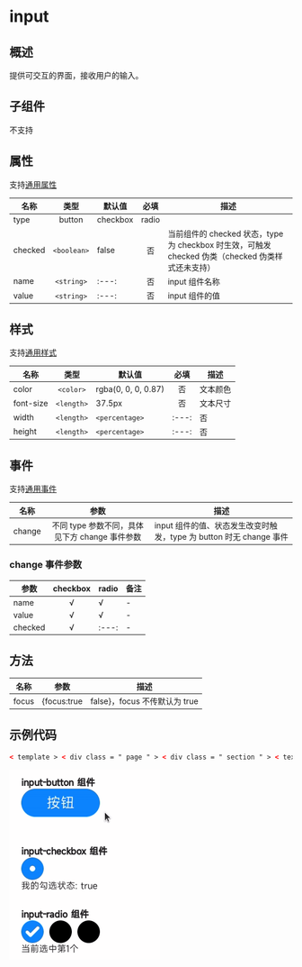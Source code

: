 <!-- 源地址: https://iot.mi.com/vela/quickapp/zh/components/form/input.html -->

# input

## 概述

提供可交互的界面，接收用户的输入。

## 子组件

不支持

## 属性

支持[通用属性](</vela/quickapp/zh/components/general/properties.html>)

名称 | 类型 | 默认值 | 必填 | 描述  
---|:---:|---|:---:|---  
type | button | checkbox | radio | | button | 否 | 支持动态修改  
checked | `<boolean>` | false | 否 | 当前组件的 checked 状态，type 为 checkbox 时生效，可触发 checked 伪类（checked 伪类样式还未支持）  
name | `<string>` |:---:| 否 | input 组件名称  
value | `<string>` |:---:| 否 | input 组件的值  
  
## 样式

支持[通用样式](</vela/quickapp/zh/components/general/style.html>)

名称 | 类型 | 默认值 | 必填 | 描述  
---|:---:|---|:---:|---  
color | `<color>` | rgba(0, 0, 0, 0.87) | 否 | 文本颜色  
font-size | `<length>` | 37.5px | 否 | 文本尺寸  
width | `<length>` | `<percentage>` |:---:| 否 | type 为 button 时，默认值为 128px  
height | `<length>` | `<percentage>` |:---:| 否 | type 为 button 时，默认值为 70px  
  
## 事件

支持[通用事件](</vela/quickapp/zh/components/general/events.html>)

名称 | 参数 | 描述  
---|:---:|---  
change | 不同 type 参数不同，具体见下方 change 事件参数 | input 组件的值、状态发生改变时触发，type 为 button 时无 change 事件  
  
### change 事件参数

参数 | checkbox | radio | 备注  
---|:---:|---|---  
name | √ | √ | -  
value | √ | √ | -  
checked | √ |:---:| -  
  
## 方法

名称 | 参数 | 描述  
---|:---:|---  
focus | {focus:true|false}，focus 不传默认为 true | 使组件获得或者失去焦点，可触发 focus 伪类（focus 伪类样式还未支持）  
  
## 示例代码
```html
< template > < div class = " page " > < div class = " section " > < text class = " title " > input-button 组件 </ text > < input class = " button " type = " button " value = " 按钮 " @click = " onButtonClick " /> < text > {{ buttonText }} </ text > </ div > < div class = " section " > < text class = " title " > input-checkbox 组件 </ text > < input class = " checkbox " type = " checkbox " checked = " {{ checkboxChecked }} " @change = " onCheckboxChange " /> < text > 我的勾选状态: {{ checkboxChecked }} </ text > </ div > < div class = " section " > < text class = " title " > input-radio 组件 </ text > < div > < input class = " radio " type = " radio " name = " radio " value = " 1 " checked = " {{radioValue === '1'}} " @change = " onRadioChange " /> < input class = " radio " type = " radio " name = " radio " value = " 2 " checked = " {{radioValue === '2'}} " @change = " onRadioChange " /> < input class = " radio " type = " radio " name = " radio " value = " 3 " checked = " {{radioValue === '3'}} " @change = " onRadioChange " /> </ div > < text > 当前选中第{{ radioValue }}个 </ text > </ div > </ div > </ template > < script > export default { private : { buttonText : '' , checkboxChecked : true , radioValue : '1' } , onTextChange (e) { this.textValue = e.value } , onButtonClick () { this.buttonText = '按钮被点击了' } , onCheckboxChange (e) { this.checkboxChecked = e.checked } , onRadioChange (e) { this.radioValue = e.value } } </ script > < style > .page { flex-direction : column ; padding : 30px ; background-color : #ffffff ; } .section { flex-direction : column ; margin-bottom : 30px ; } .title { font-weight : bold ; } .button { width : 140px ; height : 50px ; font-size : 25px ; color : white ; } .checkbox, .radio { width : 40px ; height : 40px ; margin-right : 10px ; } </ style >
```

![](../../images/input.gif)
